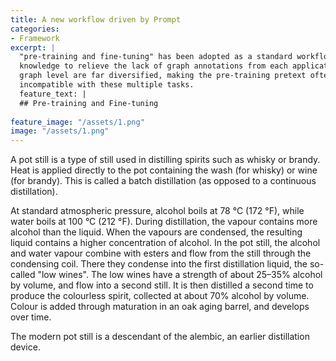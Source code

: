 ```yaml
---
title: A new workflow driven by Prompt
categories:
- Framework
excerpt: |
  "pre-training and fine-tuning" has been adopted as a standard workflow for many graph tasks since it can take general graph
  knowledge to relieve the lack of graph annotations from each application. However, graph tasks with node level, edge level, and
  graph level are far diversified, making the pre-training pretext often
  incompatible with these multiple tasks.
  feature_text: |
  ## Pre-training and Fine-tuning
  
feature_image: "/assets/1.png"
image: "/assets/1.png"
---
```


A pot still is a type of still used in distilling spirits such as whisky or brandy. Heat is applied directly to the pot containing the wash (for whisky) or wine (for brandy). This is called a batch distillation (as opposed to a continuous distillation).

At standard atmospheric pressure, alcohol boils at 78 °C (172 °F), while water boils at 100 °C (212 °F). During distillation, the vapour contains more alcohol than the liquid. When the vapours are condensed, the resulting liquid contains a higher concentration of alcohol. In the pot still, the alcohol and water vapour combine with esters and flow from the still through the condensing coil. There they condense into the first distillation liquid, the so-called "low wines". The low wines have a strength of about 25–35% alcohol by volume, and flow into a second still. It is then distilled a second time to produce the colourless spirit, collected at about 70% alcohol by volume. Colour is added through maturation in an oak aging barrel, and develops over time.

The modern pot still is a descendant of the alembic, an earlier distillation device.
